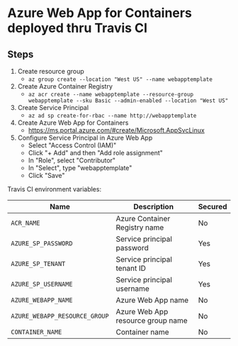 # Azure Web App for Containers deployed thru Travis CI

## Steps

1. Create resource group
   - `az group create --location "West US" --name webapptemplate`
1. Create Azure Container Registry
   - `az acr create --name webapptemplate --resource-group webapptemplate --sku Basic --admin-enabled --location "West US"`
1. Create Service Principal
   - `az ad sp create-for-rbac --name http://webapptemplate`
1. Create Azure Web App for Containers
   - https://ms.portal.azure.com/#create/Microsoft.AppSvcLinux
1. Configure Service Principal in Azure Web App
   - Select "Access Control (IAM)"
   - Click "+ Add" and then "Add role assignment"
   - In "Role", select "Contributor"
   - In "Select", type "webapptemplate"
   - Click "Save"

Travis CI environment variables:

| Name | Description | Secured |
| - | - | - |
| `ACR_NAME` | Azure Container Registry name | No |
| `AZURE_SP_PASSWORD` | Service principal password | Yes |
| `AZURE_SP_TENANT` | Service principal tenant ID | Yes |
| `AZURE_SP_USERNAME` | Service principal username | Yes |
| `AZURE_WEBAPP_NAME` | Azure Web App name | No |
| `AZURE_WEBAPP_RESOURCE_GROUP` | Azure Web App resource group name | No |
| `CONTAINER_NAME` | Container name | No |
